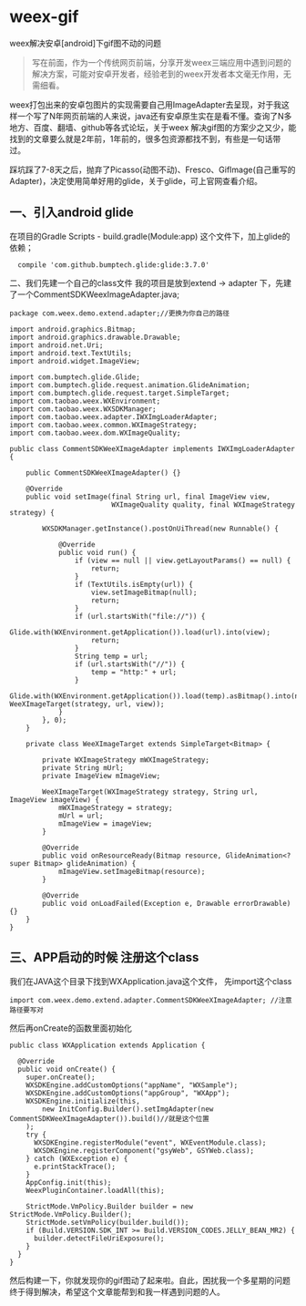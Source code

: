 # weex-gif
weex解决安卓[android]下gif图不动的问题 


> 写在前面，作为一个传统网页前端，分享开发weex三端应用中遇到问题的解决方案，可能对安卓开发者，经验老到的weex开发者本文毫无作用，无需细看。

weex打包出来的安卓包图片的实现需要自己用ImageAdapter去呈现，对于我这样一个写了N年网页前端的人来说，java还有安卓原生实在是看不懂。查询了N多地方、百度、翻墙、github等各式论坛，关于weex 解决gif图的方案少之又少，能找到的文章要么就是2年前，1年前的，很多包资源都找不到，有些是一句话带过。

踩坑踩了7-8天之后，抛弃了Picasso(动图不动)、Fresco、GifImage(自己重写的Adapter)，决定使用简单好用的glide，关于glide，可上官网查看介绍。

一、引入android glide
-----------------
在项目的Gradle Scripts - build.gradle(Module:app) 这个文件下，加上glide的依赖；

      compile 'com.github.bumptech.glide:glide:3.7.0'



二、我们先建一个自己的class文件 我的项目是放到extend -> adapter 下，先建了一个CommentSDKWeexImageAdapter.java;

    package com.weex.demo.extend.adapter;//更换为你自己的路径
    
    import android.graphics.Bitmap;
    import android.graphics.drawable.Drawable;
    import android.net.Uri;
    import android.text.TextUtils;
    import android.widget.ImageView;
    
    import com.bumptech.glide.Glide;
    import com.bumptech.glide.request.animation.GlideAnimation;
    import com.bumptech.glide.request.target.SimpleTarget;
    import com.taobao.weex.WXEnvironment;
    import com.taobao.weex.WXSDKManager;
    import com.taobao.weex.adapter.IWXImgLoaderAdapter;
    import com.taobao.weex.common.WXImageStrategy;
    import com.taobao.weex.dom.WXImageQuality;
    
    public class CommentSDKWeeXImageAdapter implements IWXImgLoaderAdapter {
    
        public CommentSDKWeeXImageAdapter() {}
    
        @Override
        public void setImage(final String url, final ImageView view,
                             WXImageQuality quality, final WXImageStrategy strategy) {
    
            WXSDKManager.getInstance().postOnUiThread(new Runnable() {
    
                @Override
                public void run() {
                    if (view == null || view.getLayoutParams() == null) {
                        return;
                    }
                    if (TextUtils.isEmpty(url)) {
                        view.setImageBitmap(null);
                        return;
                    }
                    if (url.startsWith("file://")) {
                        Glide.with(WXEnvironment.getApplication()).load(url).into(view);
                        return;
                    }
                    String temp = url;
                    if (url.startsWith("//")) {
                        temp = "http:" + url;
                    }
                    Glide.with(WXEnvironment.getApplication()).load(temp).asBitmap().into(new WeeXImageTarget(strategy, url, view));
                }
            }, 0);
        }
    
        private class WeeXImageTarget extends SimpleTarget<Bitmap> {
    
            private WXImageStrategy mWXImageStrategy;
            private String mUrl;
            private ImageView mImageView;
    
            WeeXImageTarget(WXImageStrategy strategy, String url, ImageView imageView) {
                mWXImageStrategy = strategy;
                mUrl = url;
                mImageView = imageView;
            }
    
            @Override
            public void onResourceReady(Bitmap resource, GlideAnimation<? super Bitmap> glideAnimation) {
                mImageView.setImageBitmap(resource);
            }
    
            @Override
            public void onLoadFailed(Exception e, Drawable errorDrawable) {}
        }
    }

三、APP启动的时候 注册这个class
--------------------

我们在JAVA这个目录下找到WXApplication.java这个文件，
先import这个class

    import com.weex.demo.extend.adapter.CommentSDKWeeXImageAdapter; //注意路径要写对
    
然后再onCreate的函数里面初始化

    public class WXApplication extends Application {
    
      @Override
      public void onCreate() {
        super.onCreate();
        WXSDKEngine.addCustomOptions("appName", "WXSample");
        WXSDKEngine.addCustomOptions("appGroup", "WXApp");
        WXSDKEngine.initialize(this,
            new InitConfig.Builder().setImgAdapter(new CommentSDKWeeXImageAdapter()).build()//就是这个位置
        );
        try {
          WXSDKEngine.registerModule("event", WXEventModule.class);
          WXSDKEngine.registerComponent("gsyWeb", GSYWeb.class);
        } catch (WXException e) {
          e.printStackTrace();
        }
        AppConfig.init(this);
        WeexPluginContainer.loadAll(this);
    
        StrictMode.VmPolicy.Builder builder = new StrictMode.VmPolicy.Builder();
        StrictMode.setVmPolicy(builder.build());
        if (Build.VERSION.SDK_INT >= Build.VERSION_CODES.JELLY_BEAN_MR2) {
          builder.detectFileUriExposure();
        }
      }
    }

然后构建一下，你就发现你的gif图动了起来啦。自此，困扰我一个多星期的问题终于得到解决，希望这个文章能帮到和我一样遇到问题的人。

